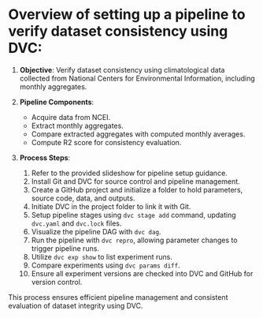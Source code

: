 # Overview of setting up a pipeline to verify dataset consistency using DVC:

1. **Objective**: Verify dataset consistency using climatological data collected from National Centers for Environmental Information, including monthly aggregates.

2. **Pipeline Components**:
   - Acquire data from NCEI.
   - Extract monthly aggregates.
   - Compare extracted aggregates with computed monthly averages.
   - Compute R2 score for consistency evaluation.

3. **Process Steps**:
   1. Refer to the provided slideshow for pipeline setup guidance.
   2. Install Git and DVC for source control and pipeline management.
   3. Create a GitHub project and initialize a folder to hold parameters, source code, data, and outputs.
   4. Initiate DVC in the project folder to link it with Git.
   5. Setup pipeline stages using `dvc stage add` command, updating `dvc.yaml` and `dvc.lock` files.
   6. Visualize the pipeline DAG with `dvc dag`.
   7. Run the pipeline with `dvc repro`, allowing parameter changes to trigger pipeline runs.
   8. Utilize `dvc exp show` to list experiment runs.
   9. Compare experiments using `dvc params diff`.
   10. Ensure all experiment versions are checked into DVC and GitHub for version control.

This process ensures efficient pipeline management and consistent evaluation of dataset integrity using DVC.
